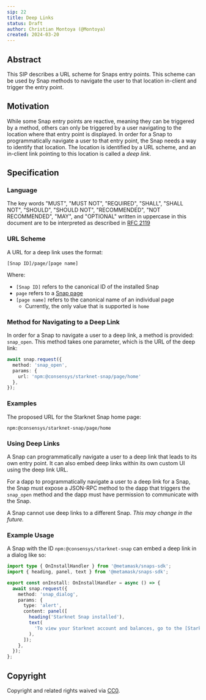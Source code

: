 ```yaml
---
sip: 22
title: Deep Links
status: Draft
author: Christian Montoya (@Montoya)
created: 2024-03-20
---
```


## Abstract

This SIP describes a URL scheme for Snaps entry points. This scheme can be used by Snap methods to navigate the user to that location in-client and trigger the entry point. 

## Motivation

While some Snap entry points are reactive, meaning they can be triggered by a method, others can only be triggered by a user navigating to the location where that entry point is displayed. In order for a Snap to programmatically navigate a user to that entry point, the Snap needs a way to identify that location. The location is identified by a URL scheme, and an in-client link pointing to this location is called a _deep link_.

## Specification

### Language

The key words "MUST", "MUST NOT", "REQUIRED", "SHALL", "SHALL NOT",
"SHOULD", "SHOULD NOT", "RECOMMENDED", "NOT RECOMMENDED", "MAY", and
"OPTIONAL" written in uppercase in this document are to be interpreted as described in [RFC 2119](https://www.ietf.org/rfc/rfc2119.txt)

### URL Scheme 

A URL for a deep link uses the format: 

`[Snap ID]/page/[page name]`

Where: 

- `[Snap ID]` refers to the canonical ID of the installed Snap
- `page` refers to a [Snap page](/SIPS/sip-15.md)
- `[page name]` refers to the canonical name of an individual page 
  - Currently, the only value that is supported is `home`

### Method for Navigating to a Deep Link

In order for a Snap to navigate a user to a deep link, a method is provided: 
`snap_open`. 
This method takes one parameter, which is the URL of the deep link: 

```typescript
await snap.request({
  method: 'snap_open',
  params: {
    url: 'npm:@consensys/starknet-snap/page/home'
  },
});
```

### Examples

The proposed URL for the Starknet Snap home page: 

`npm:@consensys/starknet-snap/page/home`

### Using Deep Links

A Snap can programmatically navigate a user to a deep link that leads to its own entry point. 
It can also embed deep links within its own custom UI using the deep link URL. 

For a dapp to programmatically navigate a user to a deep link for a Snap, the Snap must expose a JSON-RPC method to the dapp that triggers the `snap_open` method and the dapp must have permission to communicate with the Snap. 

A Snap cannot use deep links to a different Snap. _This may change in the future._

### Example Usage 

A Snap with the ID 
`npm:@consensys/starknet-snap` 
can embed a deep link in a dialog like so: 

```typescript
import type { OnInstallHandler } from '@metamask/snaps-sdk';
import { heading, panel, text } from '@metamask/snaps-sdk';

export const onInstall: OnInstallHandler = async () => {
  await snap.request({
    method: 'snap_dialog',
    params: {
      type: 'alert',
      content: panel([
        heading('Starknet Snap installed'),
        text(
          'To view your Starknet account and balances, go to the [Starknet Snap home page](npm:@consensys/starknet-snap/page/home).',
        ),
      ]);
    },
  });
};
```

## Copyright

Copyright and related rights waived via [CC0](../LICENSE).